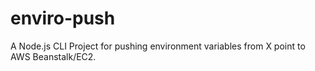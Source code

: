 enviro-push
===========

A Node.js CLI Project for pushing environment variables from X point to AWS Beanstalk/EC2.

